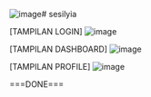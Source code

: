 ![image](https://github.com/sesilyia/UTS-ADVANCE-MOBILE-PROGRAMMING/assets/149250665/2409861f-6fd1-4b7d-8775-e0026b6fa223)# sesilyia

[TAMPILAN LOGIN]
![image](https://github.com/sesilyia/UTS-ADVANCE-MOBILE-PROGRAMMING/assets/149250665/506a1806-f659-46b8-9db6-59b18033710a)

[TAMPILAN DASHBOARD]
![image](https://github.com/sesilyia/UTS-ADVANCE-MOBILE-PROGRAMMING/assets/149250665/898227d1-b2f7-484f-ad6c-9c7ccf8991e3)

[TAMPILAN PROFILE]
![image](https://github.com/sesilyia/UTS-ADVANCE-MOBILE-PROGRAMMING/assets/149250665/237a66c3-0d1d-43df-80df-8bf3f7c30058)


===DONE===
